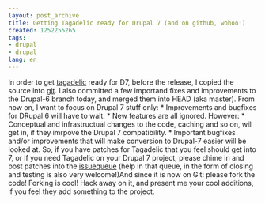 ```yaml
---
layout: post_archive
title: Getting Tagadelic ready for Drupal 7 (and on github, wohoo!)
created: 1252255265
tags:
- drupal
- drupal
lang: en
---
```

In order to get [tagadelic](http://drupal.org/project/tagadelic) ready for D7, before the release, I copied the source into [git](http://github.com/berkes/tagadelic). I also committed a few importand fixes and improvements to the Drupal-6 branch today, and merged them into HEAD (aka master). From now on, I want to focus on Drupal 7 stuff only:  * Improvements and bugfixes for DRupal 6 will have to wait.  * New features are all ignored. However: * Conceptual and infrastructual changes to the code, caching and so on, will get in, if they imrpove the Drupal 7 compatibility.  * Important bugfixes and/or improvements that will make conversion to Drupal-7 easier will be looked at. So, if you have patches for Tagadelic that you feel should get into 7, or if you need Tagadelic on your Drupal 7 project, please chime in and post patches into the [issuequeue](http://drupal.org/project/issues/tagadelic?categories=All) (help in that queue, in the form of closing and testing is also very welcome!)And since it is now on Git: please fork the code! Forking is cool! Hack away on it, and present me your cool additions, if you feel they add something to the project.
